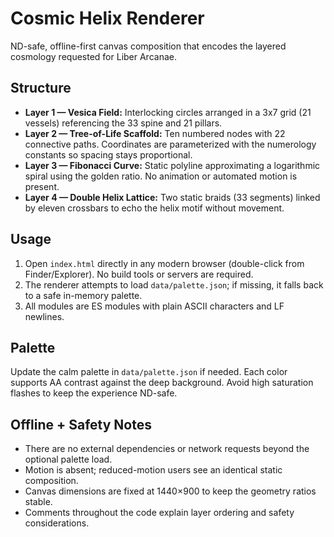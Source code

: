 # Cosmic Helix Renderer

ND-safe, offline-first canvas composition that encodes the layered cosmology requested for Liber Arcanae.

## Structure
- **Layer 1 — Vesica Field:** Interlocking circles arranged in a 3x7 grid (21 vessels) referencing the 33 spine and 21 pillars.
- **Layer 2 — Tree-of-Life Scaffold:** Ten numbered nodes with 22 connective paths. Coordinates are parameterized with the numerology constants so spacing stays proportional.
- **Layer 3 — Fibonacci Curve:** Static polyline approximating a logarithmic spiral using the golden ratio. No animation or automated motion is present.
- **Layer 4 — Double Helix Lattice:** Two static braids (33 segments) linked by eleven crossbars to echo the helix motif without movement.

## Usage
1. Open `index.html` directly in any modern browser (double-click from Finder/Explorer). No build tools or servers are required.
2. The renderer attempts to load `data/palette.json`; if missing, it falls back to a safe in-memory palette.
3. All modules are ES modules with plain ASCII characters and LF newlines.

## Palette
Update the calm palette in `data/palette.json` if needed. Each color supports AA contrast against the deep background. Avoid high saturation flashes to keep the experience ND-safe.

## Offline + Safety Notes
- There are no external dependencies or network requests beyond the optional palette load.
- Motion is absent; reduced-motion users see an identical static composition.
- Canvas dimensions are fixed at 1440×900 to keep the geometry ratios stable.
- Comments throughout the code explain layer ordering and safety considerations.
